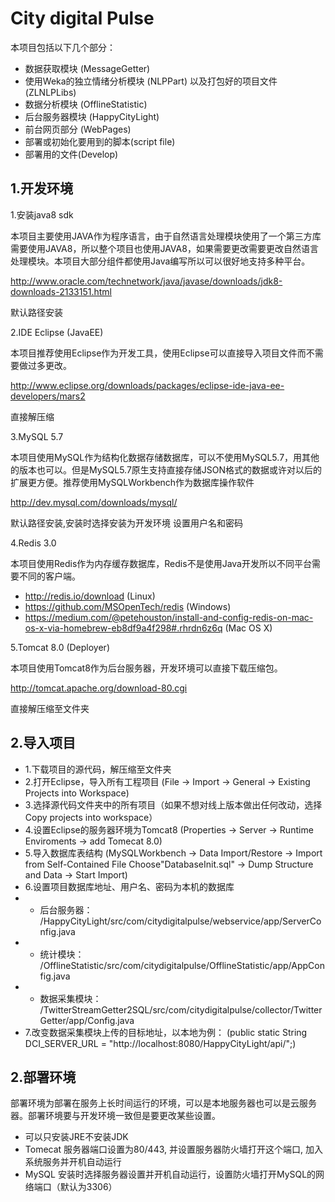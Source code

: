 # City digital Pulse

本项目包括以下几个部分：

- 数据获取模块 (MessageGetter)
- 使用Weka的独立情绪分析模块 (NLPPart) 以及打包好的项目文件 (ZLNLPLibs)
- 数据分析模块 (OfflineStatistic)
- 后台服务器模块 (HappyCityLight)
- 前台网页部分 (WebPages)
- 部署或初始化要用到的脚本(script file)
- 部署用的文件(Develop)

## 1.开发环境

1.安装java8 sdk

本项目主要使用JAVA作为程序语言，由于自然语言处理模块使用了一个第三方库需要使用JAVA8，所以整个项目也使用JAVA8，如果需要更改需要更改自然语言处理模块。本项目大部分组件都使用Java编写所以可以很好地支持多种平台。

http://www.oracle.com/technetwork/java/javase/downloads/jdk8-downloads-2133151.html

默认路径安装

2.IDE Eclipse (JavaEE)

本项目推荐使用Eclipse作为开发工具，使用Eclipse可以直接导入项目文件而不需要做过多更改。

http://www.eclipse.org/downloads/packages/eclipse-ide-java-ee-developers/mars2

直接解压缩

3.MySQL 5.7

本项目使用MySQL作为结构化数据存储数据库，可以不使用MySQL5.7，用其他的版本也可以。但是MySQL5.7原生支持直接存储JSON格式的数据或许对以后的扩展更方便。推荐使用MySQLWorkbench作为数据库操作软件

http://dev.mysql.com/downloads/mysql/

默认路径安装,安装时选择安装为开发环境 设置用户名和密码

4.Redis 3.0

本项目使用Redis作为内存缓存数据库，Redis不是使用Java开发所以不同平台需要不同的客户端。

- http://redis.io/download (Linux) 
- https://github.com/MSOpenTech/redis (Windows)
- https://medium.com/@petehouston/install-and-config-redis-on-mac-os-x-via-homebrew-eb8df9a4f298#.rhrdn6z6q (Mac OS X)


5.Tomcat 8.0 (Deployer)

本项目使用Tomcat8作为后台服务器，开发环境可以直接下载压缩包。

http://tomcat.apache.org/download-80.cgi

直接解压缩至文件夹

## 2.导入项目

- 1.下载项目的源代码，解压缩至文件夹
- 2.打开Eclipse，导入所有工程项目 (File -> Import -> General -> Existing Projects into Workspace)
- 3.选择源代码文件夹中的所有项目（如果不想对线上版本做出任何改动，选择 Copy projects into workspace）
- 4.设置Eclipse的服务器环境为Tomcat8 (Properties -> Server -> Runtime Enviroments -> add Tomecat 8.0)
- 5.导入数据库表结构 (MySQLWorkbench -> Data Import/Restore -> Import from Self-Contained File Choose"DatabaseInit.sql" -> Dump Structure and Data -> Start Import)
- 6.设置项目数据库地址、用户名、密码为本机的数据库
- - 后台服务器： /HappyCityLight/src/com/citydigitalpulse/webservice/app/ServerConfig.java
- - 统计模块： /OfflineStatistic/src/com/citydigitalpulse/OfflineStatistic/app/AppConfig.java
- - 数据采集模块： /TwitterStreamGetter2SQL/src/com/citydigitalpulse/collector/TwitterGetter/app/Config.java
- 7.改变数据采集模块上传的目标地址，以本地为例： (public static String DCI_SERVER_URL = "http://localhost:8080/HappyCityLight/api/";)


## 2.部署环境

部署环境为部署在服务上长时间运行的环境，可以是本地服务器也可以是云服务器。部署环境要与开发环境一致但是要更改某些设置。

- 可以只安装JRE不安装JDK
- Tomecat 服务器端口设置为80/443, 并设置服务器防火墙打开这个端口, 加入系统服务并开机自动运行
- MySQL 安装时选择服务器设置并开机自动运行，设置防火墙打开MySQL的网络端口（默认为3306）
